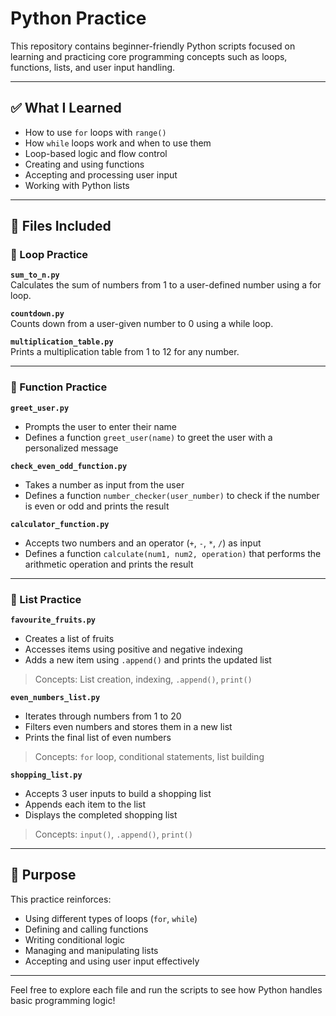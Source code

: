 # Python Practice

This repository contains beginner-friendly Python scripts focused on learning and practicing core programming concepts such as loops, functions, lists, and user input handling.

---

## ✅ What I Learned

- How to use `for` loops with `range()`
- How `while` loops work and when to use them
- Loop-based logic and flow control
- Creating and using functions
- Accepting and processing user input
- Working with Python lists

---

## 📂 Files Included

### 🔁 Loop Practice

**`sum_to_n.py`**  
Calculates the sum of numbers from 1 to a user-defined number using a for loop.

**`countdown.py`**  
Counts down from a user-given number to 0 using a while loop.

**`multiplication_table.py`**  
Prints a multiplication table from 1 to 12 for any number.

---

### 🧠 Function Practice

**`greet_user.py`**  
- Prompts the user to enter their name  
- Defines a function `greet_user(name)` to greet the user with a personalized message

**`check_even_odd_function.py`**  
- Takes a number as input from the user  
- Defines a function `number_checker(user_number)` to check if the number is even or odd and prints the result

**`calculator_function.py`**  
- Accepts two numbers and an operator (`+`, `-`, `*`, `/`) as input  
- Defines a function `calculate(num1, num2, operation)` that performs the arithmetic operation and prints the result

---

### 🧺 List Practice

**`favourite_fruits.py`**  
- Creates a list of fruits  
- Accesses items using positive and negative indexing  
- Adds a new item using `.append()` and prints the updated list  
> Concepts: List creation, indexing, `.append()`, `print()`

**`even_numbers_list.py`**  
- Iterates through numbers from 1 to 20  
- Filters even numbers and stores them in a new list  
- Prints the final list of even numbers  
> Concepts: `for` loop, conditional statements, list building

**`shopping_list.py`**  
- Accepts 3 user inputs to build a shopping list  
- Appends each item to the list  
- Displays the completed shopping list  
> Concepts: `input()`, `.append()`, `print()`

---

## 🎯 Purpose

This practice reinforces:

- Using different types of loops (`for`, `while`)
- Defining and calling functions
- Writing conditional logic
- Managing and manipulating lists
- Accepting and using user input effectively

---

Feel free to explore each file and run the scripts to see how Python handles basic programming logic!
